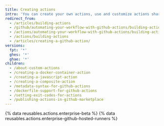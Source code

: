 ```yaml
---
title: Creating actions
intro: 'You can create your own actions, use and customize actions shared by the {% data variables.product.prodname_dotcom %} community, or write and share the actions you build.'
redirect_from:
  - /articles/building-actions
  - /github/automating-your-workflow-with-github-actions/building-actions
  - /actions/automating-your-workflow-with-github-actions/building-actions
  - /actions/building-actions
  - /articles/creating-a-github-action/
versions:
  fpt: '*'
  ghes: '*'
  ghae: '*'
children:
  - /about-custom-actions
  - /creating-a-docker-container-action
  - /creating-a-javascript-action
  - /creating-a-composite-action
  - /metadata-syntax-for-github-actions
  - /dockerfile-support-for-github-actions
  - /setting-exit-codes-for-actions
  - /publishing-actions-in-github-marketplace
---
```


{% data reusables.actions.enterprise-beta %}
{% data reusables.actions.enterprise-github-hosted-runners %}
